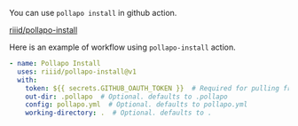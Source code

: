 You can use `pollapo install` in github action.

[riiid/pollapo-install](https://github.com/riiid/pollapo-install)

Here is an example of workflow using `pollapo-install` action.
```yaml
- name: Pollapo Install
  uses: riiid/pollapo-install@v1
  with:
    token: ${{ secrets.GITHUB_OAUTH_TOKEN }}  # Required for pulling from Gihtub repository
    out-dir: .pollapo  # Optional. defaults to .pollapo
    config: pollapo.yml  # Optional. defaults to pollapo.yml
    working-directory: .  # Optional. defaults to .
```